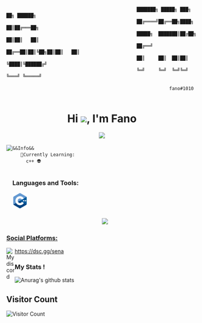 ```
                                                ███████╗ █████╗ ███╗   ██╗ ██████╗ 
                                                ██╔════╝██╔══██╗████╗  ██║██╔═══██╗
                                                █████╗  ███████║██╔██╗ ██║██║   ██║
                                                ██╔══╝  ██╔══██║██║╚██╗██║██║   ██║
                                                ██║     ██║  ██║██║ ╚████║╚██████╔╝
                                                ╚═╝     ╚═╝  ╚═╝╚═╝  ╚═══╝ ╚═════╝ 
                                   
                                                            fano#1010
                                                          
```

<h1 align="center">Hi <img src="https://media.discordapp.net/stickers/975553715434037318.webp?size=160" width="40px" />, I'm Fano</h1>

<p align="center">
  <img src="https://readme-typing-svg.herokuapp.com/?center=true&vCenter=true&color=016EEA&width=500&lines=Welcome+|anonfano/sena.gg" />
</p>


<img align="left" height="200" src="https://tenor.com/benot.gif"/>

```diff
&&Info&&
   👾Currently Learning:
     c++ 👽
    
```
<h3 align="left">Languages and Tools:</h3>
<p align="left"> <a href="https://www.w3schools.com/cpp/" target="_blank" rel="noreferrer"> <img src="https://raw.githubusercontent.com/devicons/devicon/master/icons/cplusplus/cplusplus-original.svg" alt="cplusplus" width="40" height="40"/> </a> </p>

### 
<p align="center">
  <a href="">
    <img src="https://media.giphy.com/media/26tn33aiTi1jkl6H6/giphy.gif">

### Social Platforms:

<img align="left" alt="My discord" width="22px" src="https://cdn.jsdelivr.net/npm/simple-icons@v3/icons/discord.svg" /> https://dsc.gg/sena
<br />



### My Stats !
![Anurag's github stats](https://github-readme-stats.vercel.app/api?username=anonfano&count_private=true&show_icons=true?theme=buefy)


## Visitor Count
![Visitor Count](https://profile-counter.glitch.me/anonfano/count.svg)

<br />
